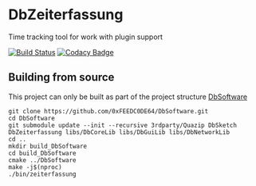 # DbZeiterfassung
Time tracking tool for work with plugin support

[![Build Status](https://travis-ci.org/0xFEEDC0DE64/DbZeiterfassung.svg?branch=master)](https://travis-ci.org/0xFEEDC0DE64/DbZeiterfassung) [![Codacy Badge](https://api.codacy.com/project/badge/Grade/7221b324857c41dca8939264dd1d3d3e)](https://www.codacy.com/app/0xFEEDC0DE64/DbZeiterfassung?utm_source=github.com&amp;utm_medium=referral&amp;utm_content=0xFEEDC0DE64/DbZeiterfassung&amp;utm_campaign=Badge_Grade)

## Building from source
This project can only be built as part of the project structure [DbSoftware](https://github.com/0xFEEDC0DE64/DbSoftware)

```Shell
git clone https://github.com/0xFEEDC0DE64/DbSoftware.git
cd DbSoftware
git submodule update --init --recursive 3rdparty/Quazip DbSketch DbZeiterfassung libs/DbCoreLib libs/DbGuiLib libs/DbNetworkLib
cd ..
mkdir build_DbSoftware
cd build_DbSoftware
cmake ../DbSoftware
make -j$(nproc)
./bin/zeiterfassung
```
